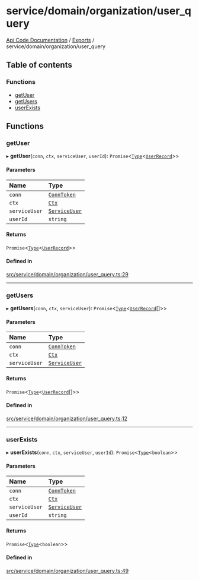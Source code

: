 # service/domain/organization/user\_query
 
[Api Code Documentation](../README.md) / [Exports](../modules.md) / service/domain/organization/user\_query

## Table of contents

### Functions

- [getUser](service_domain_organization_user_query.md#getuser)
- [getUsers](service_domain_organization_user_query.md#getusers)
- [userExists](service_domain_organization_user_query.md#userexists)

## Functions

### getUser

▸ **getUser**(`conn`, `ctx`, `serviceUser`, `userId`): `Promise`<[`Type`](result.md#type)<[`UserRecord`](../interfaces/service_domain_organization_user_record.UserRecord.md)\>\>

#### Parameters

| Name | Type |
| :------ | :------ |
| `conn` | [`ConnToken`](service_conn.md#conntoken) |
| `ctx` | [`Ctx`](../interfaces/lib_ctx.Ctx.md) |
| `serviceUser` | [`ServiceUser`](../interfaces/service_domain_organization_service_user.ServiceUser.md) |
| `userId` | `string` |

#### Returns

`Promise`<[`Type`](result.md#type)<[`UserRecord`](../interfaces/service_domain_organization_user_record.UserRecord.md)\>\>

#### Defined in

[src/service/domain/organization/user_query.ts:29](https://github.com/openkfw/TruBudget/blob/b9aaff0/api/src/service/domain/organization/user_query.ts#L29)

___

### getUsers

▸ **getUsers**(`conn`, `ctx`, `serviceUser`): `Promise`<[`Type`](result.md#type)<[`UserRecord`](../interfaces/service_domain_organization_user_record.UserRecord.md)[]\>\>

#### Parameters

| Name | Type |
| :------ | :------ |
| `conn` | [`ConnToken`](service_conn.md#conntoken) |
| `ctx` | [`Ctx`](../interfaces/lib_ctx.Ctx.md) |
| `serviceUser` | [`ServiceUser`](../interfaces/service_domain_organization_service_user.ServiceUser.md) |

#### Returns

`Promise`<[`Type`](result.md#type)<[`UserRecord`](../interfaces/service_domain_organization_user_record.UserRecord.md)[]\>\>

#### Defined in

[src/service/domain/organization/user_query.ts:12](https://github.com/openkfw/TruBudget/blob/b9aaff0/api/src/service/domain/organization/user_query.ts#L12)

___

### userExists

▸ **userExists**(`conn`, `ctx`, `serviceUser`, `userId`): `Promise`<[`Type`](result.md#type)<`boolean`\>\>

#### Parameters

| Name | Type |
| :------ | :------ |
| `conn` | [`ConnToken`](service_conn.md#conntoken) |
| `ctx` | [`Ctx`](../interfaces/lib_ctx.Ctx.md) |
| `serviceUser` | [`ServiceUser`](../interfaces/service_domain_organization_service_user.ServiceUser.md) |
| `userId` | `string` |

#### Returns

`Promise`<[`Type`](result.md#type)<`boolean`\>\>

#### Defined in

[src/service/domain/organization/user_query.ts:49](https://github.com/openkfw/TruBudget/blob/b9aaff0/api/src/service/domain/organization/user_query.ts#L49)
